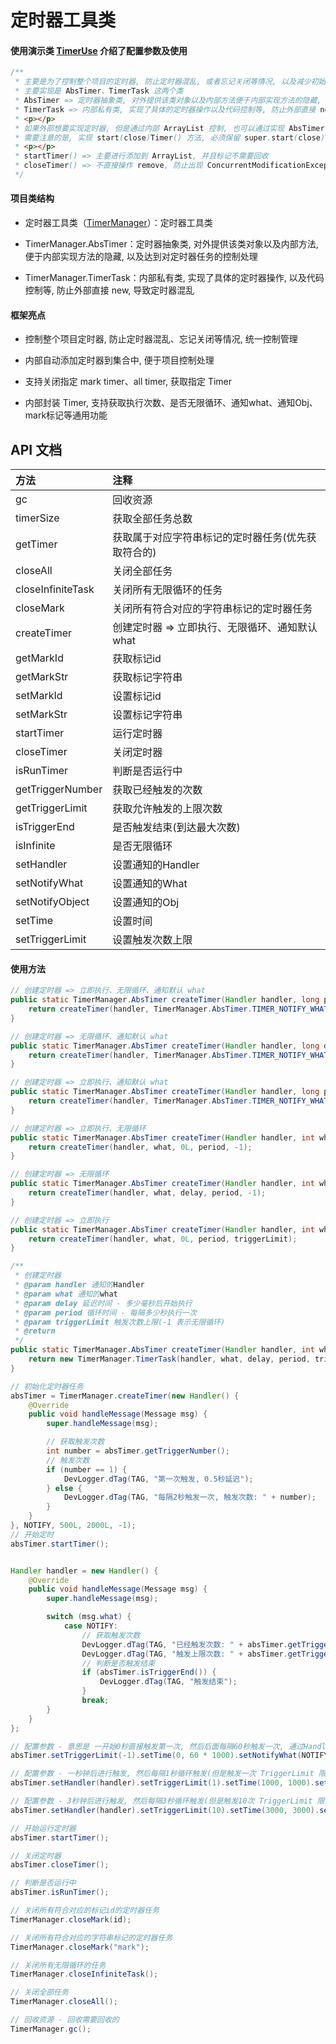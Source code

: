 # 定时器工具类

#### 使用演示类 [TimerUse](https://github.com/afkT/DevUtils/blob/master/app/src/main/java/com/dev/utils/timer/TimerUse.java) 介绍了配置参数及使用

```java
/**
 * 主要是为了控制整个项目的定时器, 防止定时器混乱, 或者忘记关闭等情况, 以及减少初始化等操作代码
 * 主要实现是 AbsTimer、TimerTask 这两个类
 * AbsTimer => 定时器抽象类, 对外提供该类对象以及内部方法便于内部实现方法的隐藏, 以达到对定时器任务的控制处理
 * TimerTask => 内部私有类, 实现了具体的定时器操作以及代码控制等, 防止外部直接 new 导致定时器混乱
 * <p></p>
 * 如果外部想要实现定时器, 但是通过内部 ArrayList 控制, 也可以通过实现 AbsTimer 接口, 内部的 startTimer()、closeTimer() 进行了对 AbsTimer 的保存、标记等操作
 * 需要注意的是, 实现 start(close)Timer() 方法, 必须保留 super.start(close)Timer() => 内部 ArrayList 进行了操作, 而不对外开放(不需要主动调用)
 * <p></p>
 * startTimer() => 主要进行添加到 ArrayList, 并且标记不需要回收
 * closeTimer() => 不直接操作 remove, 防止出现 ConcurrentModificationException 异常, 而是做一个标记, 便于后续回收
 */
```

#### 项目类结构

* 定时器工具类（[TimerManager](https://github.com/afkT/DevUtils/blob/master/lib/DevApp/src/main/java/dev/utils/app/assist/manager/TimerManager.java)）：定时器工具类

* TimerManager.AbsTimer：定时器抽象类, 对外提供该类对象以及内部方法, 便于内部实现方法的隐藏, 以及达到对定时器任务的控制处理

* TimerManager.TimerTask：内部私有类, 实现了具体的定时器操作, 以及代码控制等, 防止外部直接 new, 导致定时器混乱


#### 框架亮点

* 控制整个项目定时器, 防止定时器混乱、忘记关闭等情况, 统一控制管理

* 内部自动添加定时器到集合中, 便于项目控制处理

* 支持关闭指定 mark timer、all timer, 获取指定 Timer

* 内部封装 Timer, 支持获取执行次数、是否无限循环、通知what、通知Obj、mark标记等通用功能

## API 文档

| 方法 | 注释 |
| :- | :- |
| gc | 回收资源 |
| timerSize | 获取全部任务总数 |
| getTimer | 获取属于对应字符串标记的定时器任务(优先获取符合的) |
| closeAll | 关闭全部任务 |
| closeInfiniteTask | 关闭所有无限循环的任务 |
| closeMark | 关闭所有符合对应的字符串标记的定时器任务 |
| createTimer | 创建定时器 => 立即执行、无限循环、通知默认 what |
| getMarkId | 获取标记id |
| getMarkStr | 获取标记字符串 |
| setMarkId | 设置标记id |
| setMarkStr | 设置标记字符串 |
| startTimer | 运行定时器 |
| closeTimer | 关闭定时器 |
| isRunTimer | 判断是否运行中 |
| getTriggerNumber | 获取已经触发的次数 |
| getTriggerLimit | 获取允许触发的上限次数 |
| isTriggerEnd | 是否触发结束(到达最大次数) |
| isInfinite | 是否无限循环 |
| setHandler | 设置通知的Handler |
| setNotifyWhat | 设置通知的What |
| setNotifyObject | 设置通知的Obj |
| setTime | 设置时间 |
| setTriggerLimit | 设置触发次数上限 |


#### 使用方法
```java
// 创建定时器 => 立即执行、无限循环、通知默认 what
public static TimerManager.AbsTimer createTimer(Handler handler, long period) {
    return createTimer(handler, TimerManager.AbsTimer.TIMER_NOTIFY_WHAT, 0L, period, -1);
}

// 创建定时器 => 无限循环、通知默认 what
public static TimerManager.AbsTimer createTimer(Handler handler, long delay, long period) {
    return createTimer(handler, TimerManager.AbsTimer.TIMER_NOTIFY_WHAT, delay, period, -1);
}

// 创建定时器 => 立即执行、通知默认 what
public static TimerManager.AbsTimer createTimer(Handler handler, long period, int triggerLimit) {
    return createTimer(handler, TimerManager.AbsTimer.TIMER_NOTIFY_WHAT, 0L, period, triggerLimit);
}

// 创建定时器 => 立即执行、无限循环
public static TimerManager.AbsTimer createTimer(Handler handler, int what, long period) {
    return createTimer(handler, what, 0L, period, -1);
}

// 创建定时器 => 无限循环
public static TimerManager.AbsTimer createTimer(Handler handler, int what, long delay, long period) {
    return createTimer(handler, what, delay, period, -1);
}

// 创建定时器 => 立即执行
public static TimerManager.AbsTimer createTimer(Handler handler, int what, long period, int triggerLimit) {
    return createTimer(handler, what, 0L, period, triggerLimit);
}

/**
 * 创建定时器
 * @param handler 通知的Handler
 * @param what 通知的what
 * @param delay 延迟时间 - 多少毫秒后开始执行
 * @param period 循环时间 - 每隔多少秒执行一次
 * @param triggerLimit 触发次数上限(-1 表示无限循环)
 * @return
 */
public static TimerManager.AbsTimer createTimer(Handler handler, int what, long delay, long period, int triggerLimit) {
    return new TimerManager.TimerTask(handler, what, delay, period, triggerLimit);
}

// 初始化定时器任务
absTimer = TimerManager.createTimer(new Handler() {
    @Override
    public void handleMessage(Message msg) {
        super.handleMessage(msg);

        // 获取触发次数
        int number = absTimer.getTriggerNumber();
        // 触发次数
        if (number == 1) {
            DevLogger.dTag(TAG, "第一次触发, 0.5秒延迟");
        } else {
            DevLogger.dTag(TAG, "每隔2秒触发一次, 触发次数: " + number);
        }
    }
}, NOTIFY, 500L, 2000L, -1);
// 开始定时
absTimer.startTimer();


Handler handler = new Handler() {
    @Override
    public void handleMessage(Message msg) {
        super.handleMessage(msg);

        switch (msg.what) {
            case NOTIFY:
                // 获取触发次数
                DevLogger.dTag(TAG, "已经触发次数: " + absTimer.getTriggerNumber());
                DevLogger.dTag(TAG, "触发上限次数: " + absTimer.getTriggerLimit());
                // 判断是否触发结束
                if (absTimer.isTriggerEnd()) {
                    DevLogger.dTag(TAG, "触发结束");
                }
                break;
        }
    }
};

// 配置参数 - 意思是 一开始0秒直接触发第一次, 然后后面每隔60秒触发一次, 通过Handler通知 NOTIFY 常量 (-1表示无限次)
absTimer.setTriggerLimit(-1).setTime(0, 60 * 1000).setNotifyWhat(NOTIFY);

// 配置参数 - 一秒钟后进行触发, 然后每隔1秒循环触发(但是触发一次 TriggerLimit 限制了次数), 并通过设置的Handler通知 对应传入的 What
absTimer.setHandler(handler).setTriggerLimit(1).setTime(1000, 1000).setNotifyWhat(NOTIFY);

// 配置参数 - 3秒钟后进行触发, 然后每隔3秒循环触发(但是触发10次 TriggerLimit 限制了次数), 并通过设置的Handler通知 对应传入的 What, 并且开始定时器
absTimer.setHandler(handler).setTriggerLimit(10).setTime(3000, 3000).setNotifyWhat(NOTIFY).startTimer();

// 开始运行定时器
absTimer.startTimer();

// 关闭定时器
absTimer.closeTimer();

// 判断是否运行中
absTimer.isRunTimer();

// 关闭所有符合对应的标记id的定时器任务
TimerManager.closeMark(id);

// 关闭所有符合对应的字符串标记的定时器任务
TimerManager.closeMark("mark");

// 关闭所有无限循环的任务
TimerManager.closeInfiniteTask();

// 关闭全部任务
TimerManager.closeAll();

// 回收资源 - 回收需要回收的
TimerManager.gc();
```